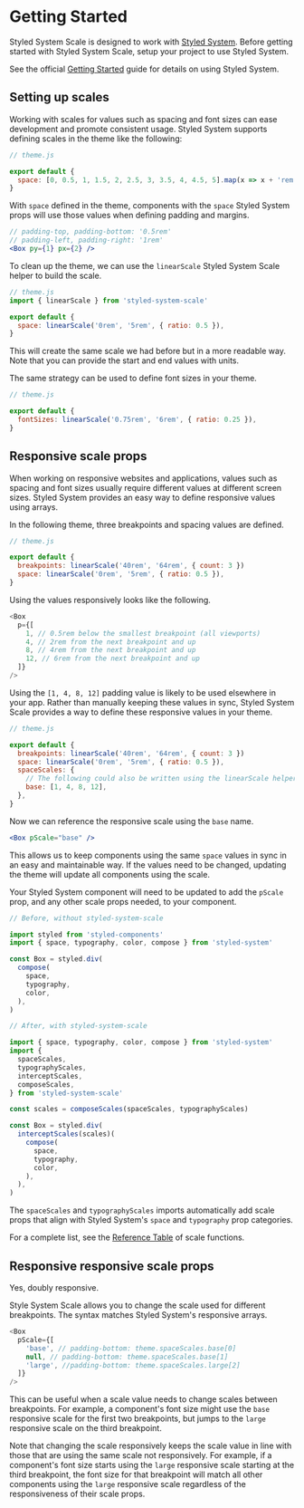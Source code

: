 # Getting Started

Styled System Scale is designed to work with [Styled System][styled-system].
Before getting started with Styled System Scale, setup your project to use
Styled System.

See the official [Getting Started][styled-system-getting-started] guide for
details on using Styled System.

## Setting up scales

Working with scales for values such as spacing and font sizes can ease
development and promote consistent usage. Styled System supports defining scales
in the theme like the following:

```js
// theme.js

export default {
  space: [0, 0.5, 1, 1.5, 2, 2.5, 3, 3.5, 4, 4.5, 5].map(x => x + 'rem'),
}
```

With `space` defined in the theme, components with the `space` Styled System
props will use those values when defining padding and margins.

```jsx
// padding-top, padding-bottom: '0.5rem'
// padding-left, padding-right: '1rem'
<Box py={1} px={2} />
```

To clean up the theme, we can use the `linearScale` Styled System Scale helper
to build the scale.

```js
// theme.js
import { linearScale } from 'styled-system-scale'

export default {
  space: linearScale('0rem', '5rem', { ratio: 0.5 }),
}
```

This will create the same scale we had before but in a more readable way. Note
that you can provide the start and end values with units.

The same strategy can be used to define font sizes in your theme.

```js
// theme.js

export default {
  fontSizes: linearScale('0.75rem', '6rem', { ratio: 0.25 }),
}
```

## Responsive scale props

When working on responsive websites and applications, values such as spacing and
font sizes usually require different values at different screen sizes. Styled
System provides an easy way to define responsive values using arrays.

In the following theme, three breakpoints and spacing values are defined.

```js
// theme.js

export default {
  breakpoints: linearScale('40rem', '64rem', { count: 3 })
  space: linearScale('0rem', '5rem', { ratio: 0.5 }),
}
```

Using the values responsively looks like the following.

```js
<Box
  p={[
    1, // 0.5rem below the smallest breakpoint (all viewports)
    4, // 2rem from the next breakpoint and up
    8, // 4rem from the next breakpoint and up
    12, // 6rem from the next breakpoint and up
  ]}
/>
```

Using the `[1, 4, 8, 12]` padding value is likely to be used elsewhere in your
app. Rather than manually keeping these values in sync, Styled System Scale
provides a way to define these responsive values in your theme.

```js
// theme.js

export default {
  breakpoints: linearScale('40rem', '64rem', { count: 3 })
  space: linearScale('0rem', '5rem', { ratio: 0.5 }),
  spaceScales: {
    // The following could also be written using the linearScale helper.
    base: [1, 4, 8, 12],
  },
}
```

Now we can reference the responsive scale using the `base` name.

```jsx
<Box pScale="base" />
```

This allows us to keep components using the same `space` values in sync in an
easy and maintainable way. If the values need to be changed, updating the theme
will update all components using the scale.

Your Styled System component will need to be updated to add the `pScale` prop,
and any other scale props needed, to your component.

```js
// Before, without styled-system-scale

import styled from 'styled-components'
import { space, typography, color, compose } from 'styled-system'

const Box = styled.div(
  compose(
    space,
    typography,
    color,
  ),
)
```

```js
// After, with styled-system-scale

import { space, typography, color, compose } from 'styled-system'
import {
  spaceScales,
  typographyScales,
  interceptScales,
  composeScales,
} from 'styled-system-scale'

const scales = composeScales(spaceScales, typographyScales)

const Box = styled.div(
  interceptScales(scales)(
    compose(
      space,
      typography,
      color,
    ),
  ),
)
```

The `spaceScales` and `typographyScales` imports automatically add scale props
that align with Styled System's `space` and `typography` prop categories.

For a complete list, see the [Reference Table][reference-table] of scale
functions.

## Responsive responsive scale props

Yes, doubly responsive.

Style System Scale allows you to change the scale used for different
breakpoints. The syntax matches Styled System's responsive arrays.

```js
<Box
  pScale={[
    'base', // padding-bottom: theme.spaceScales.base[0]
    null, // padding-bottom: theme.spaceScales.base[1]
    'large', //padding-bottom: theme.spaceScales.large[2]
  ]}
/>
```

This can be useful when a scale value needs to change scales between
breakpoints. For example, a component's font size might use the `base`
responsive scale for the first two breakpoints, but jumps to the `large`
responsive scale on the third breakpoint.

Note that changing the scale responsively keeps the scale value in line with
those that are using the same scale not responsively. For example, if a
component's font size starts using the `large` responsive scale starting at the
third breakpoint, the font size for that breakpoint will match all other
components using the `large` responsive scale regardless of the responsiveness
of their scale props.

[styled-system]: https://github.com/styled-system/styled-system
[styled-system-getting-started]: https://styled-system.com/getting-started/
[reference-table]: ./reference-table.md
